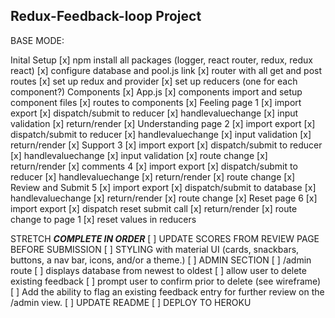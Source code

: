 Redux-Feedback-loop Project
---------------------------

BASE MODE:

Inital Setup
    [x] npm install all packages (logger, react router, redux, redux react)
    [x] configure database and pool.js link
    [x] router with all get and post routes
    [x] set up redux and provider
    [x] set up reducers (one for each component?)
Components
    [x] App.js
        [x] components import and setup component files
        [x] routes to components
    [x] Feeling page 1
        [x] import export
        [x] dispatch/submit to reducer
        [x] handlevaluechange
        [x] input validation
        [x] return/render
    [x] Understanding page 2
        [x] import export
        [x] dispatch/submit to reducer
        [x] handlevaluechange
        [x] input validation
        [x] return/render
    [x] Support 3
        [x] import export
        [x] dispatch/submit to reducer
        [x] handlevaluechange
        [x] input validation
        [x] route change
        [x] return/render
    [x] comments 4
        [x] import export
        [x] dispatch/submit to reducer
        [x] handlevaluechange
        [x] return/render
        [x] route change
    [x] Review and Submit 5
        [x] import export
        [x] dispatch/submit to database
        [x] handlevaluechange
        [x] return/render
        [x] route change
    [x] Reset page 6
        [x] import export
        [x] dispatch reset submit call
        [x] return/render
        [x] route change to page 1
        [x] reset values in reducers



STRETCH
    ***COMPLETE IN ORDER***
[ ] UPDATE SCORES FROM REVIEW PAGE BEFORE SUBMISSION
[ ] STYLING with material UI (cards, snackbars, buttons, a nav bar, icons, and/or a theme.)
[ ] ADMIN SECTION
    [ ] /admin route
    [ ] displays database from newest to oldest
    [ ] allow user to delete existing feedback
        [ ] prompt user to confirm prior to delete (see wireframe)
    [ ] Add the ability to flag an existing feedback entry for further review on the /admin view.
[ ] UPDATE README
[ ] DEPLOY TO HEROKU


